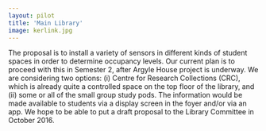 ```yaml
---
layout: pilot
title: 'Main Library'
image: kerlink.jpg
---
```


The proposal is to install a variety of sensors in different kinds of student spaces in order to determine occupancy levels. Our current plan is to proceed with this in Semester 2, after Argyle House project is underway. We are considering two options: (i) Centre for Research Collections (CRC), which is already quite a controlled space on the top floor of the library, and (ii) some or all of the small group study pods. 
The information would be made available to students via a display screen in the foyer and/or via an app. We hope to be able to put a draft proposal to the Library Committee in October 2016.


